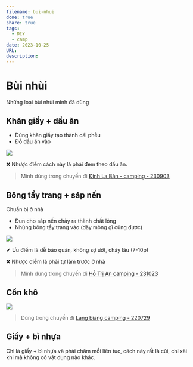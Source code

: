 ```yaml
---
filename: bui-nhui
done: true
share: true
tags:
  - DIY
  - camp
date: 2023-10-25
URL: 
description: 
---
```


# Bùi nhùi

Những loại bùi nhùi mình đã dùng

## Khăn giấy + dầu ăn

- Dùng khăn giấy tạo thành cái phễu
- Đổ dầu ăn vào

![](https://i.imgur.com/0x2bPKL.jpg)

❌ Nhược điểm cách này là phải đem theo dầu ăn.

> Mình dùng trong chuyến đi [Đỉnh La Bàn - camping - 230903](%C4%90%E1%BB%89nh%20La%20B%C3%A0n%20-%20camping%20-%20230903.md)

## Bông tẩy trang + sáp nến

Chuẩn bị ở nhà

- Đun cho sáp nến chảy ra thành chất lỏng
- Nhúng bông tẩy trang vào (dày mỏng gì cũng được)

![](https://i.imgur.com/ALlzk26.jpg)

✔ Ưu điểm là dễ bảo quản, không sợ ướt, cháy lâu (7-10p)

❌ Nhược điểm là phải tự làm trước ở nhà

> Mình dùng trong chuyến đi [Hồ Trị An camping - 231023](./ho-tri-an-camping-231023.md)

## Cồn khô

![](https://i.imgur.com/k4rnDxd.jpg)


> Dùng trong chuyến đi [Lang biang camping - 220729](Lang%20biang%20camping%20-%20220729.md)


## Giấy + bì nhựa

Chỉ là giấy + bì nhựa và phải châm mồi liên tục, cách này rất là cùi, chỉ xài khi mà không có vật dụng nào khác.
